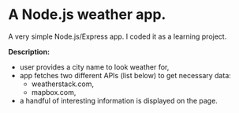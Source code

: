 # A Node.js weather app.

A very simple Node.js/Express app. I coded it as a learning project.

**Description:**

- user provides a city name to look weather for,
- app fetches two different APIs (list below) to get necessary data:
  - weatherstack.com,
  - mapbox.com,
- a handful of interesting information is displayed on the page.
